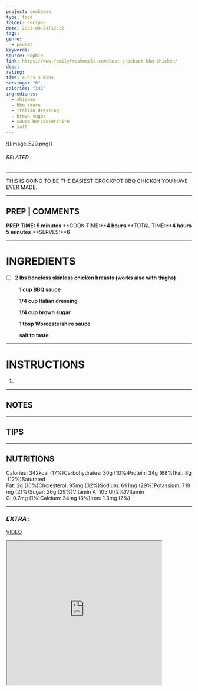 ```yaml
---
project: cookbook
type: food
folder: recipes
date: 2023-09-29T12:32
tags: 
genre:
  - poulet
keywords: 
source: Sophie
link: https://www.familyfreshmeals.com/best-crockpot-bbq-chicken/
desc: 
rating: 
time: 4 hrs 5 mins
servings: "6"
calories: "342"
ingredients:
  - chicken
  - bbq sauce
  - italian dressing
  - brown sugar
  - sauce Worcestershire
  - salt
---
```


![[image_529.png]]
###### *RELATED* : 
---
THIS IS GOING TO BE THE EASIEST CROCKPOT BBQ CHICKEN YOU HAVE EVER MADE.

---
## PREP | COMMENTS

**PREP TIME:** **5 minutes**
**COOK TIME:****4 hours**
**TOTAL TIME:****4 hours 5 minutes**
**SERVES:****6**

---
# INGREDIENTS

- [ ] **2 lbs boneless skinless chicken breasts (works also with thighs)**

         **1 cup BBQ sauce**

         **1/4 cup Italian dressing**

         **1/4 cup brown sugar**

         **1 tbsp Worcestershire sauce**

         **salt to taste**

---
# INSTRUCTIONS

1. 

---
## NOTES



---
## TIPS



---
## NUTRITIONS

Calories: 342kcal (17%)Carbohydrates: 30g (10%)Protein: 34g (68%)Fat: 8g (12%)Saturated Fat: 2g (10%)Cholesterol: 95mg (32%)Sodium: 691mg (29%)Potassium: 719mg (21%)Sugar: 26g (29%)Vitamin A: 105IU (2%)Vitamin C: 0.7mg (1%)Calcium: 34mg (3%)Iron: 1.3mg (7%)

---
### *EXTRA* :

[VIDEO](https://www.youtube.com/embed/LjO58m9J1uQ)

<iframe allowfullscreen src="https://www.youtube.com/embed/LjO58m9J1uQ" width="420" height="390" />

<iframe allowfullscreen src="" width="420" height="390" />
